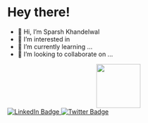 <h1>
  Hey there!
  <img src="https://media.giphy.com/media/hvRJCLFzcasrR4ia7z/giphy.gif" width="5px"/>
</h1>

- 👋 Hi, I’m Sparsh Khandelwal
- 👀 I’m interested in 
- 🌱 I’m currently learning ...
- 💞️ I’m looking to collaborate on ...

<div id="header" align="Center">
  <img src="https://media.giphy.com/media/M9gbBd9nbDrOTu1Mqx/giphy.gif" width="100"/>
</div>
<div id="badges">
  <a href="https://www.linkedin.com/in/sparsh-khandelwal0101/">
    <img src="https://img.shields.io/badge/LinkedIn-blue?style=for-the-badge&logo=linkedin&logoColor=white" alt="LinkedIn Badge"/>
  <a href="your-twitter-URL">
    <img src="https://img.shields.io/badge/Twitter-blue?style=for-the-badge&logo=twitter&logoColor=white" alt="Twitter Badge"/>
  </a>
</div>
<img src="https://komarev.com/ghpvc/?username=spk0101&style=flat-square&color=blue" alt=""/>
